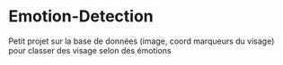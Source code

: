 # Emotion-Detection
Petit projet sur la base de données (image, coord marqueurs du visage) pour classer des visage selon des émotions 
